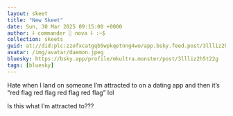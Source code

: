 ```yaml
---
layout: skeet
title: "New Skeet"
date: Sun, 30 Mar 2025 09:15:00 +0000
author: ⸸ commander ░ nova ⸸ :~$
collection: skeets
guid: at://did:plc:zzofxcatgqb5wpkqetnng4wo/app.bsky.feed.post/3llliz2h5t22g
avatar: /img/avatar/daemon.jpeg
bluesky: https://bsky.app/profile/mkultra.monster/post/3llliz2h5t22g
tags: [bluesky]
---
```


Hate when I land on someone I’m attracted to on a dating app and then it’s “red flag red flag red flag red flag” lol

Is this what I’m attracted to???
